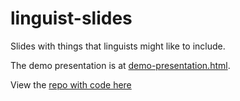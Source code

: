 # linguist-slides
 Slides with things that linguists might like to include.

The demo presentation is at [demo-presentation.html](demo-presentation.html).

View the [repo with code here](https://github.com/UMWordLab/linguist-slides/)
